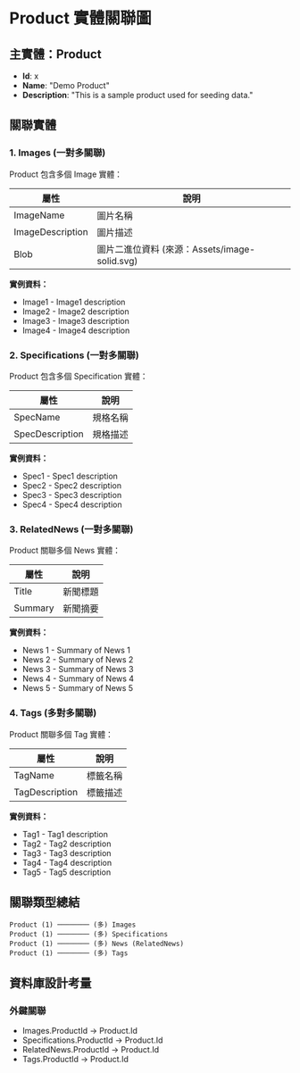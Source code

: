 # Product 實體關聯圖

## 主實體：Product
- **Id**: x
- **Name**: "Demo Product"
- **Description**: "This is a sample product used for seeding data."

## 關聯實體

### 1. Images (一對多關聯)
Product 包含多個 Image 實體：

| 屬性 | 說明 |
|------|------|
| ImageName | 圖片名稱 |
| ImageDescription | 圖片描述 |
| Blob | 圖片二進位資料 (來源：Assets/image-solid.svg) |

**實例資料：**
- Image1 - Image1 description
- Image2 - Image2 description  
- Image3 - Image3 description
- Image4 - Image4 description

### 2. Specifications (一對多關聯)
Product 包含多個 Specification 實體：

| 屬性 | 說明 |
|------|------|
| SpecName | 規格名稱 |
| SpecDescription | 規格描述 |

**實例資料：**
- Spec1 - Spec1 description
- Spec2 - Spec2 description
- Spec3 - Spec3 description
- Spec4 - Spec4 description

### 3. RelatedNews (一對多關聯)
Product 關聯多個 News 實體：

| 屬性 | 說明 |
|------|------|
| Title | 新聞標題 |
| Summary | 新聞摘要 |

**實例資料：**
- News 1 - Summary of News 1
- News 2 - Summary of News 2
- News 3 - Summary of News 3
- News 4 - Summary of News 4
- News 5 - Summary of News 5

### 4. Tags (多對多關聯)
Product 關聯多個 Tag 實體：

| 屬性 | 說明 |
|------|------|
| TagName | 標籤名稱 |
| TagDescription | 標籤描述 |

**實例資料：**
- Tag1 - Tag1 description
- Tag2 - Tag2 description
- Tag3 - Tag3 description
- Tag4 - Tag4 description
- Tag5 - Tag5 description

## 關聯類型總結

```
Product (1) ──────── (多) Images
Product (1) ──────── (多) Specifications  
Product (1) ──────── (多) News (RelatedNews)
Product (1) ──────── (多) Tags
```

## 資料庫設計考量

### 外鍵關聯
- Images.ProductId → Product.Id
- Specifications.ProductId → Product.Id
- RelatedNews.ProductId → Product.Id
- Tags.ProductId → Product.Id
